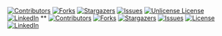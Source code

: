 [![Contributors][contributors-shield]][contributors-url]
[![Forks][forks-shield]][forks-url]
[![Stargazers][stars-shield]][stars-url]
[![Issues][issues-shield]][issues-url]
[![Unlicense License][license-shield]][license-url]
[![LinkedIn][linkedin-shield]][linkedin-url]
**<!-- BADGES -->
[![Contributors][contributors-shield]][contributors-url]
[![Forks][forks-shield]][forks-url]
[![Stargazers][stars-shield]][stars-url]
[![Issues][issues-shield]][issues-url]
[![License][license-shield]][license-url]
[![LinkedIn][linkedin-shield]][linkedin-url]

<!-- LINK REFERENCES -->
[contributors-shield]: https://img.shields.io/github/contributors/parkersawh/parkersawh.svg?style=for-the-badge
[contributors-url]: https://github.com/parkersawh/parkersawh/graphs/contributors
[forks-shield]: https://img.shields.io/github/forks/parkersawh/parkersawh.svg?style=for-the-badge
[forks-url]: https://github.com/parkersawh/parkersawh/network/members
[stars-shield]: https://img.shields.io/github/stars/parkersawh/parkersawh.svg?style=for-the-badge
[stars-url]: https://github.com/parkersawh/parkersawh/stargazers
[issues-shield]: https://img.shields.io/github/issues/parkersawh/parkersawh.svg?style=for-the-badge
[issues-url]: https://github.com/parkersawh/parkersawh/issues
[license-shield]: https://img.shields.io/github/license/parkersawh/parkersawh.svg?style=for-the-badge
[license-url]: https://github.com/parkersawh/parkersawh/blob/main/LICENSE
[linkedin-shield]: https://img.shields.io/badge/LinkedIn-blue?style=for-the-badge&logo=linkedin
[linkedin-url]: https://linkedin.com/in/parkersawh
